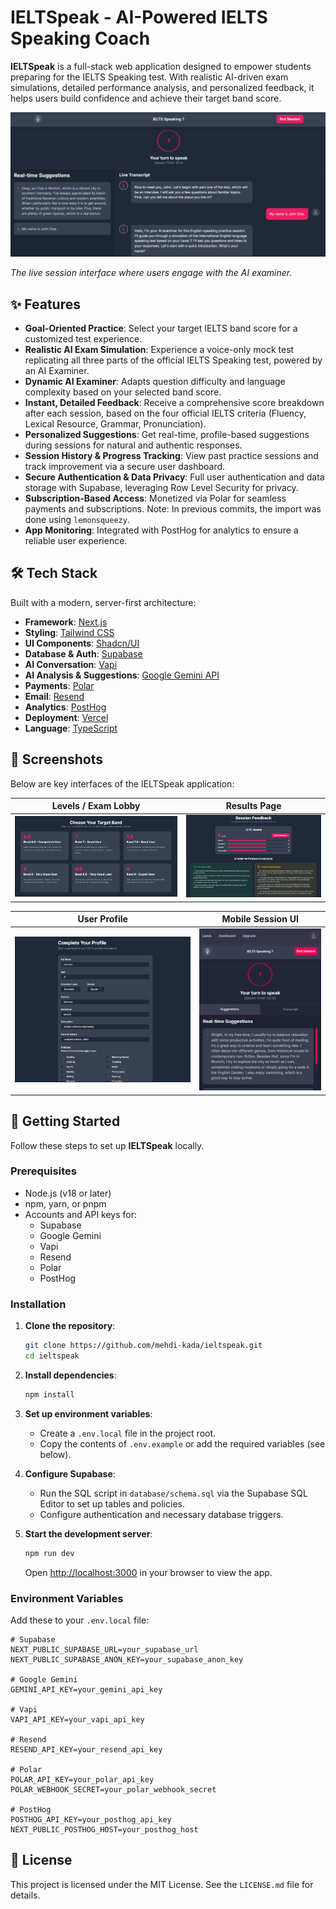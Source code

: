 # IELTSpeak - AI-Powered IELTS Speaking Coach

**IELTSpeak** is a full-stack web application designed to empower students preparing for the IELTS Speaking test. With realistic AI-driven exam simulations, detailed performance analysis, and personalized feedback, it helps users build confidence and achieve their target band score.

![Session UI Screenshot](public/images/Session.png)

_The live session interface where users engage with the AI examiner._

## ✨ Features

- **Goal-Oriented Practice**: Select your target IELTS band score for a customized test experience.
- **Realistic AI Exam Simulation**: Experience a voice-only mock test replicating all three parts of the official IELTS Speaking test, powered by an AI Examiner.
- **Dynamic AI Examiner**: Adapts question difficulty and language complexity based on your selected band score.
- **Instant, Detailed Feedback**: Receive a comprehensive score breakdown after each session, based on the four official IELTS criteria (Fluency, Lexical Resource, Grammar, Pronunciation).
- **Personalized Suggestions**: Get real-time, profile-based suggestions during sessions for natural and authentic responses.
- **Session History & Progress Tracking**: View past practice sessions and track improvement via a secure user dashboard.
- **Secure Authentication & Data Privacy**: Full user authentication and data storage with Supabase, leveraging Row Level Security for privacy.
- **Subscription-Based Access**: Monetized via Polar for seamless payments and subscriptions. Note: In previous commits, the import was done using `lemonsqueezy`.
- **App Monitoring**: Integrated with PostHog for analytics to ensure a reliable user experience.

## 🛠️ Tech Stack

Built with a modern, server-first architecture:

- **Framework**: [Next.js](https://nextjs.org/)
- **Styling**: [Tailwind CSS](https://tailwindcss.com/)
- **UI Components**: [Shadcn/UI](https://ui.shadcn.com/)
- **Database & Auth**: [Supabase](https://supabase.com/)
- **AI Conversation**: [Vapi](https://vapi.ai/)
- **AI Analysis & Suggestions**: [Google Gemini API](https://ai.google.dev/gemini-api)
- **Payments**: [Polar](https://polar.sh/)
- **Email**: [Resend](https://resend.com/)
- **Analytics**: [PostHog](https://posthog.com/)
- **Deployment**: [Vercel](https://vercel.com/)
- **Language**: [TypeScript](https://www.typescriptlang.org/)

## 📸 Screenshots

Below are key interfaces of the IELTSpeak application:

| **Levels / Exam Lobby**                         | **Results Page**                               |
| ----------------------------------------------- | ---------------------------------------------- |
| ![Levels Selection UI](public/images/Bands.png) | ![Results Page UI](public/images/FeedBack.png) |

| **User Profile**                              | **Mobile Session UI**                                 |
| --------------------------------------------- | ----------------------------------------------------- |
| ![Profile Page UI](public/images/Profile.png) | ![Mobile Session UI](public/images/MobileSession.png) |

## 🚀 Getting Started

Follow these steps to set up **IELTSpeak** locally.

### Prerequisites

- Node.js (v18 or later)
- npm, yarn, or pnpm
- Accounts and API keys for:
  - Supabase
  - Google Gemini
  - Vapi
  - Resend
  - Polar
  - PostHog

### Installation

1. **Clone the repository**:

   ```sh
   git clone https://github.com/mehdi-kada/ieltspeak.git
   cd ieltspeak
   ```

2. **Install dependencies**:

   ```sh
   npm install
   ```

3. **Set up environment variables**:

   - Create a `.env.local` file in the project root.
   - Copy the contents of `.env.example` or add the required variables (see below).

4. **Configure Supabase**:

   - Run the SQL script in `database/schema.sql` via the Supabase SQL Editor to set up tables and policies.
   - Configure authentication and necessary database triggers.

5. **Start the development server**:

   ```sh
   npm run dev
   ```

   Open [http://localhost:3000](http://localhost:3000) in your browser to view the app.

### Environment Variables

Add these to your `.env.local` file:

```env
# Supabase
NEXT_PUBLIC_SUPABASE_URL=your_supabase_url
NEXT_PUBLIC_SUPABASE_ANON_KEY=your_supabase_anon_key

# Google Gemini
GEMINI_API_KEY=your_gemini_api_key

# Vapi
VAPI_API_KEY=your_vapi_api_key

# Resend
RESEND_API_KEY=your_resend_api_key

# Polar
POLAR_API_KEY=your_polar_api_key
POLAR_WEBHOOK_SECRET=your_polar_webhook_secret

# PostHog
POSTHOG_API_KEY=your_posthog_api_key
NEXT_PUBLIC_POSTHOG_HOST=your_posthog_host

```

## 📄 License

This project is licensed under the MIT License. See the `LICENSE.md` file for details.
